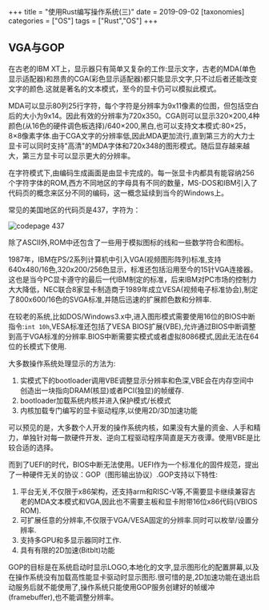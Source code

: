 +++
title = "使用Rust编写操作系统(三)"
date = 2019-09-02
[taxonomies]
categories = ["OS"]
tags = ["Rust","OS"]
+++

## VGA与GOP

在古老的IBM XT上，显示器只有简单又复杂的工作:显示文字，古老的MDA(单色显示适配器)和昂贵的CGA(彩色显示适配器)都只能显示文字,只不过后者还能改变文字的颜色.这就是著名的文本模式，至今的显卡仍可以模拟此模式。

MDA可以显示80列25行字符，每个字符是分辨率为9x11像素的位图，但包括空白后的大小为9x14。因此有效的分辨率为720x350。CGA则可以显示320×200,4种颜色(从16色的硬件调色板选择)/640×200,黑白,也可以支持文本模式:80×25，8×8像素字体.由于CGA文字的分辨率低,因此MDA更加流行,直到第三方的大力士显卡可以同时支持"高清"的MDA字体和720x348的图形模式。随后显存越来越大，第三方显卡可以显示更大的分辨率。

在字符模式下,由编码生成画面是由显卡完成的。每一张显卡内都具有能容纳256个字符字体的ROM,西方不同地区的字母具有不同的数量，MS-DOS和IBM引入了代码页的概念来区分不同的编码，这一概念延续到当今的Windows上。

常见的美国地区的代码页是437，字符为：

![codepage 437](https://upload.wikimedia.org/wikipedia/commons/f/f8/Codepage-437.png)

除了ASCII外,ROM中还包含了一些用于模拟图标的线和一些数学符合和图标。

1987年，IBM在PS/2系列计算机中引入VGA(视频图形阵列)标准,支持640x480/16色,320x200/256色显示，标准还包括沿用至今的15针VGA连接器。这也是当今PC显卡遵守的最后一代IBM制定的标准，后来IBM对PC市场的控制力大大降低，NEC联合8家显卡制造商于1989年成立VESA(视频电子标准协会),制定了800x600/16色的SVGA标准,并随后迅速的扩展颜色数和分辨率.

在较老的系统,比如DOS/Windows3.x中,进入图形模式需要使用16位的BIOS中断指令:`int 10h`,VESA标准还包括了VESA BIOS扩展(VBE),允许通过BIOS中断调整到高于VGA标准的分辨率.BIOS中断需要实模式或者虚拟8086模式,因此无法在64位的长模式下使用.

大多数操作系统处理显示的方法为:

1. 实模式下的bootloader调用VBE调整显示分辨率和色深,VBE会在内存空间中创造出一块指向DRAM(核显)或者PCI(独显)的帧缓存.
2. bootloader加载系统内核并进入保护模式/长模式
3. 内核加载专门编写的显卡驱动程序,以使用2D/3D加速功能

可以预见的是，大多数个人开发的操作系统内核，如果没有大量的资金、人手和精力，单独针对每一款硬件开发、逆向工程驱动程序简直是天方夜谭。使用VBE是比较合适的选择。

而到了UEFI的时代，BIOS中断无法使用。UEFI作为一个标准化的固件规范，提出了一种硬件无关的协议：GOP（图形输出协议）.GOP支持以下特性:

1. 平台无关,不仅限于x86架构，还支持arm和RISC-V等,不需要显卡继续兼容古老的MDA文本模式和VGA,因此也不需要主板和显卡附带16位x86代码(VBIOS ROM).
2. 可扩展任意的分辨率,不仅限于VGA/VESA固定的分辨率.同时可以枚举/设置分辨率.
3. 支持多GPU和多显示器同时工作.
4. 具有有限的2D加速(Bitblt)功能

GOP的目标是在系统启动时显示LOGO,本地化的文字,显示图形化的配置屏幕,以及在操作系统没有加载高性能显卡驱动时显示图形.很可惜的是,2D加速功能在退出启动服务后就不能使用了,操作系统只能使用GOP服务创建好的帧缓冲(framebuffer),也不能调整分辨率。
